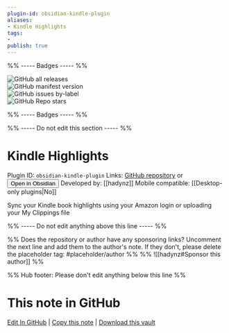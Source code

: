 ```yaml
---
plugin-id: obsidian-kindle-plugin
aliases:
- Kindle Highlights
tags: 
- 
publish: true
---
```


%% ----- Badges ----- %%

![GitHub all releases](https://img.shields.io/github/downloads/hadynz/obsidian-kindle-plugin/total?color=573E7A&logo=github&style=for-the-badge)   
![GitHub manifest version](https://img.shields.io/github/manifest-json/v/hadynz/obsidian-kindle-plugin?color=573E7A&logo=github&style=for-the-badge)   
![GitHub issues by-label](https://img.shields.io/github/issues/hadynz/obsidian-kindle-plugin/help%20wanted?color=573E7A&logo=github&style=for-the-badge)   
![GitHub Repo stars](https://img.shields.io/github/stars/hadynz/obsidian-kindle-plugin?color=573E7A&logo=github&style=for-the-badge)

%% ----- Badges ----- %%

%% ----- Do not edit this section ----- %%

# Kindle Highlights

Plugin ID: `obsidian-kindle-plugin`
Links: [GitHub repository](https://github.com/hadynz/obsidian-kindle-plugin) or [<button id=HH>Open in Obsidian</button>](obsidian://show-plugin?id=obsidian-kindle-plugin)
Developed by: [[hadynz]]
Mobile compatible: [[Desktop-only plugins|No]]

Sync your Kindle book highlights using your Amazon login or uploading your My Clippings file

%% ----- Do not edit anything above this line ----- %% 

%% Does the repository or author have any sponsoring links? Uncomment the next line and add them to the author's note. If they don't, please delete the placeholder tag: #placeholder/author %%
%% ![[hadynz#Sponsor this author]] %%

%% Hub footer: Please don't edit anything below this line %%

# This note in GitHub

<span class="git-footer">[Edit In GitHub](https://github.dev/obsidian-community/obsidian-hub/blob/main/02%20-%20Community%20Expansions/02.05%20All%20Community%20Expansions/Plugins/obsidian-kindle-plugin.md "git-hub-edit-note") | [Copy this note](https://raw.githubusercontent.com/obsidian-community/obsidian-hub/main/02%20-%20Community%20Expansions/02.05%20All%20Community%20Expansions/Plugins/obsidian-kindle-plugin.md "git-hub-copy-note") | [Download this vault](https://github.com/obsidian-community/obsidian-hub/archive/refs/heads/main.zip "git-hub-download-vault") </span>
